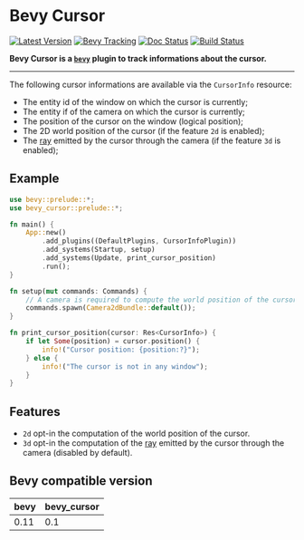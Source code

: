 # Bevy Cursor

[![Latest Version]][crates.io] [![Bevy Tracking]][bevy tracking doc] [![Doc Status]][docs] [![Build Status]][actions]

[Latest Version]: https://img.shields.io/crates/v/bevy_cursor.svg
[crates.io]: https://crates.io/crates/bevy_cursor
[Bevy Tracking]: https://img.shields.io/badge/Bevy%20tracking-released%20version-lightblue?labelColor=555555&logo=bevy
[bevy tracking doc]: https://github.com/bevyengine/bevy/blob/main/docs/plugins_guidelines.md#main-branch-tracking
[Doc Status]: https://docs.rs/bevy_cursor/badge.svg
[docs]: https://docs.rs/bevy_cursor
[Build Status]: https://github.com/tguichaoua/bevy_cursor/actions/workflows/ci.yml/badge.svg?branch=main
[actions]: https://github.com/tguichaoua/bevy_cursor/actions/workflows/ci.yml

**Bevy Cursor is a [`bevy`] plugin to track informations about the cursor.**

---

The following cursor informations are available via the `CursorInfo` resource:

- The entity id of the window on which the cursor is currently;
- The entity if of the camera on which the cursor is currently;
- The position of the cursor on the window (logical position);
- The 2D world position of the cursor (if the feature `2d` is enabled);
- The [ray] emitted by the cursor through the camera (if the feature `3d` is enabled);

## Example

```rust ,no_run
use bevy::prelude::*;
use bevy_cursor::prelude::*;

fn main() {
    App::new()
        .add_plugins((DefaultPlugins, CursorInfoPlugin))
        .add_systems(Startup, setup)
        .add_systems(Update, print_cursor_position)
        .run();
}

fn setup(mut commands: Commands) {
    // A camera is required to compute the world position of the cursor
    commands.spawn(Camera2dBundle::default());
}

fn print_cursor_position(cursor: Res<CursorInfo>) {
    if let Some(position) = cursor.position() {
        info!("Cursor position: {position:?}");
    } else {
        info!("The cursor is not in any window");
    }
}
```

## Features

- `2d` opt-in the computation of the world position of the cursor.
- `3d` opt-in the computation of the [ray] emitted by the cursor through the camera (disabled by default).

## Bevy compatible version

| bevy | bevy_cursor |
| ---- | ----------- |
| 0.11 | 0.1         |

[`bevy`]: https://github.com/bevyengine/bevy
[ray]: https://docs.rs/bevy/0.11.0/bevy/math/struct.Ray.html
